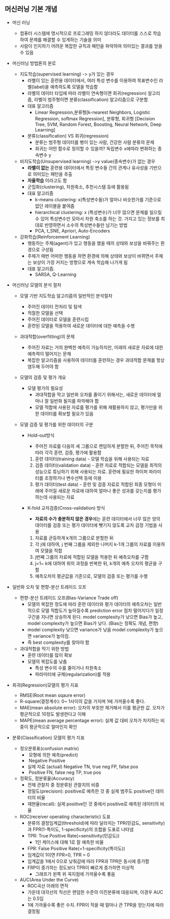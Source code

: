 ## 머신러닝 기본 개념

- 머신 러닝

  - 컴퓨터 시스템에 명시적으로 프로그래밍 하지 않더라도 데이터를 스스로 학습하여 문제를 해결할 수 있게하는 기술을 의미
  - 사람이 인지하기 어려운 복잡한 규칙과 패턴을 파악하여 의미있는 결과를 얻을 수 있음

- 머신러닝 방법론의 분로

  - 지도학습(supervised learning) -> y가 있는 경우
    - 라벨이 있는 훈련용 데이터에서, 여러 특성 변수를 이용하여 목표변수인 라벨(label)을 예측하도록 모델을 학습함
    - 라벨의 데이터 타입에 따라 라벨이 연속형이면 회귀(regression) 알고리즘, 라벨이 범주형이면 분류(classification) 알고리즘으로 구분함
    - 대표 알고리즘
      - Linear Regression,분류형[k-nearest Neighbors, Logistic Regression, softmax Regression], 분류형, 회귀형 [Decision Tree, SVM, Random Forest, Boosting, Neural Network, Deep Learning]
    - 분류(classification) VS 회귀(regression)
      - 분류는 범주형 데이터를 병이 있는 사람, 건강한 사람 분류의 문제
      - 회귀는 어떤 함수로 정의할 수 있을까? 독립변수 x에따라 변화하는 종속변수 y
  - 비지도학습(Unsupervised learning) ->y value(종속변수)가 없는 경우
    - **라벨이 없는** 훈련용 데이터에서 특징 변수들 간의 관계나 유사성을 기반으로 의미있는 패턴을 추출
    - **자율학습** 이라고도 함
    - 군집화(clustering), 차원축소, 추천시스템 등에 활용됨
    - 대표 알고리즘
      - k-means clustering: x(특성변수들)가 얼마나 비슷한가를 기준으로 없던 레이블을 붙여줌
      - hierarchical clustering: x (특성변수)가 너무 많으면 문제를 일으킬 수 있어 특성변수만 모아서 차원 축소를 하는 것. 가지고 있는 정보를 최대로 반영하면서 소수의 특성변수들만 남기는 방법
      - PCA, t_SNE, Apriori, Auto-Encoders
  - 강화학습(Reinforcement Learning)
    - 행동하는 주체(agent)가 있고 행동을 했을 때의 상태와 보상을 바꿔주는 환경으로 구성됨
    - 주체가 매번 어떠한 행동을 하면 환경에 의해 상태와 보상이 바뀌면서 주체는 보상이 가장 커지는 방향으로 계속 학습해 나가게 됨
    - 대표 알고리즘.
      - SARSA, Q-Learning

- 머신러닝 모델의 분석 절차

  - 모델 기반 지도학습 알고리즘의 일반적인 분석절차

    - 주어진 데이터 전처리 및 탐색
    - 적절한 모델을 선택
    - 주어진 데이터로 모델을 훈련시킴
    - 훈련된 모델을 적용하여 새로운 데이터에 대한 예측을 수행

  - 과대적합(overfitting)의 문제

    - 주어진 자료는 거의 완벽한 예측이 가능하지만, 미래의 새로운 자료에 대한 예측력이 떨어지는 문제
    - 복잡한 알고리즘을 사용하여 데이터를 훈련하는 경우 과대적합 문제를 항상 염두해 두어야 함

  - 모델의 검증 및 평가 개요

    - 모델 평가의 필요성
      - 과대적합을 막고 일반화 오차를 줄이기 위해서는, 새로운 데이터에 얼마나 잘 일반화 될지를 파악해야 함
      - 모델 적합에 사용된 자료를 평가를 위해 재활용하지 않고, 평가만을 위한 데이터를 확보할 필요가 있음

  - 모델 검증 및 평가를 위한 데이터의 구분 

    - Hold-out방식

      - 주어진 자료를 다음의 세 그룹으로 랜덤하게 분할한 뒤, 주어진 목적에 따라 각각 훈련, 검증, 평가에 활용함

      1. 훈련 데이터(training data) - 모델 학습을 위해 사용되는 자료
      2. 검증 데이터(validation data) - 훈련 자료로 적합되는 모델을 최적의 성능으로 튜닝하기 위해 사용되는 자료. 훈련에 필요한 하이퍼 파라미터를 조정하거나 변수선택 등에 이용
      3. 평가 데이터(test data) - 훈련 및 검증 자료로 적합된 최종 모형이 미래에 주어질 새로운 자료에 대하여 얼마나 좋은 성과를 갖는지를 평가하는데 사용되는 자료

    - K-fold 교차검증(Cross-validation) 방식

      - **자료의 수가 충분하지 않은 경우**에는 훈련 데이터에서 너무 많은 양의 데이터를 검증 또는 평가 데이터에 뺏기지 않도록 교차 검정 기법을 사용

      1. 자료를 균등하게 k개의 그룹으로 분할한 뒤
      2. 각 j에 대하여, j 번째 그룹을 제외한 나머지 k-1개 그룹의 자료를 이용하여 모델을 적합
      3. j번째 그룹의 자료에 적합된 모델을 적용한 뒤 예측오차를 구함
      4. j=1~ k에 대하여 위의 과정을 반복한 뒤, k개의 예측 오차의 평균을 구함
      5. 예측오차의 평균값을 기준으로, 모델의 검증 또는 평가를 수행

- 일반화 오차 및 편향-분산 트레이드 오프

  - 편향-분산 트레이드 오프(Bias-Variance Trade off)
    - 모델의 복잡한 정도에 따라 훈련 데이터와 평가 데이터의 예측오차는 일반적으로 모델 적합도가 높아질수록 prediction error 점차 떨어지다가 일정 구간을 지나면 상승하게 된다. model complexity가 낮으면 Bias가 높고, model complexity가 높으면 Bias가 낮다. (Bias는 정확도 개념, 편향)
    -  model complexity 낮으면 variance가 낮음 model complexity가 높으면 variance가 높아짐.
    - 즉 best complexity를 찾아야 함
  - 과대적합을 막기 위한 방법
    - 훈련 데이터를 많이 확보
    - 모델의 복잡도를 낮춤
      - 특성 변수의 수를 줄이거나 차원축소
      - 파라미터에 규제(regularization)를 적용

- 회귀(Regression)모델의 평가 지표

  - RMSE(Root mean sqaure error)
  - R-square(결정계수): 0~ 1사이의 값을 가지며 1에 가까울수록 좋다.
  - MAE(mean absolute error): 오차의 부호만 제거해서 이를 평균한 값. 오차가 평균적으로 10정도 발생한다고 이해
  - MAPE(mean average percentage error): 실제 값 대비 오차가 차지하는 비중이 평균적으로 얼마인지 확인

- 분류(Classification) 모델의 평가 지표

  - 정오분류표(confusion matrix)
    - ​                                      모형에 의한 예측(predict)	
    - ​                                              Negative           Positive
    - 실제 자료 (actual) Negative      TN, true neg      FP, false pos
    - ​                           Positive        FN, false neg      TP, true pos   
  - 정확도, 정분류율(Accuracy)
    - 전체 관찰치 중 정분류된 관찰치의 비중
    - 정밀도(precision): positive로 예측한 것 중 실제 범주도 positive인 데이터의 비율
    - 재현율(recall): 실제 positive인 것 중에서 positive로 예측된 데이터의 비율
  - ROC(receiver operating characteristic) 도표
    - 분류의 결정임계값(threshold)에 따라 달라지는 TPR(민감도, sensitivity)과 FPR(1-특이도, 1-specificity)의 조합을 도표로 나타냄
    - TPR: True Positive Rate(=sensitivity(민감도))
      - 1인 케이스에 대해 1로 잘 예측한 비율
    - FPR: False Positive Rate(=1-specificity(특이도))
    - 임계값이 1이면 FPR=0, TPR = 0
    - 임계값을 1에서 0으로 낮춰감에 따라 FPR과 TPR은 동시에 증가함
    - FRP이 증가하는 정도보다 TPR이 빠르게 증가하면 이상적
      - 그래프가 왼쪽 위 꼭지점에 가까울수록 좋음
  - AUC(Area Under the Curve)
    - ROC곡선 아래의 면적
    - 가운데 대각선의 직선은 랜덤한 수준의 이진분류에 대응되며, 이경우 AUC는 0.5임
    - 1에 가까울수록 좋은 수치. FPR이 작을 때 얼마나 큰 TPR을 얻는지에 따라 결정됨